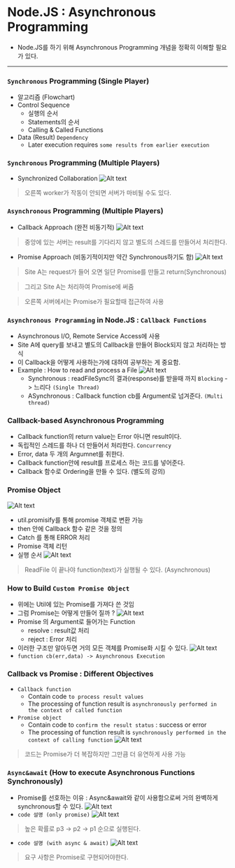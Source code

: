 # Node.JS : Asynchronous Programming

- Node.JS를 하기 위해 Asynchronous Programming 개념을 정확히 이해할 필요가 있다.

---
### `Synchronous` Programming (Single Player)
- 알고리즘 (Flowchart)
- Control Sequence
    - 실행의 순서
    - Statements의 순서
    - Calling & Called Functions
- Data (Result) `Dependency`
    - Later execution requires `some results from earlier execution`

### `Synchronous` Programming (Multiple Players)
- Synchronized Collaboration
![Alt text](<Screenshot 2023-10-12 at 12.58.15 PM.png>)

> 오른쪽 worker가 작동이 안되면 서버가 마비될 수도 있다.

### `Asynchronous` Programming (Multiple Players)
- Callback Approach (완전 비동기적)
![Alt text](<Screenshot 2023-10-12 at 1.02.59 PM.png>)
> 중앙에 있는 서버는 result를 기다리지 않고 별도의 스레드를 만들어서 처리한다. 

- Promise Approach (비동기적이지만 약간 Synchronous하기도 함)
![Alt text](<Screenshot 2023-10-12 at 1.06.30 PM.png>)

> Site A는 request가 들어 오면 일단 Promise를 만들고 return(Synchronous)

> 그리고 Site A는 처리하여 Promise에 써줌

> 오른쪽 서버에서는 Promise가 필요할때 접근하여 사용

### `Asynchronous Programming` in Node.JS : `Callback Functions`
- Asynchronous I/O, Remote Service Access에 사용
- Site A에 query를 보내고 별도의 Callback을 만들어 Block되지 않고 처리하는 방식
- 이 Callback을 어떻게 사용하는가에 대하여 공부하는 게 중요함.
- Example : How to read and process a File
![Alt text](<Screenshot 2023-10-12 at 1.14.03 PM.png>)
    - Synchronous : readFileSync의 결과(response)를 받을때 까지 `Blocking` -> 느리다 `(Single Thread)`
    - ASynchronous : Callback function cb를 Argument로 넘겨준다. `(Multi thread)`

### Callback-based Asynchronous Programming
- Callback function의 return value는 Error 아니면 result이다.
- 독립적인 스레드를 하나 더 만들어서 처리한다. `Concurrency`
- Error, data 두 개의 Argumnet를 취한다. 
- Callback function안에 result를 프로세스 하는 코드를 넣어준다. 
- Callback 함수로 Ordering을 만들 수 있다. (별도의 강의)

### Promise Object
![Alt text](<Screenshot 2023-10-12 at 5.29.57 PM.png>)
- util.promisify를 통해 promise 객체로 변환 가능
- then 안에 Callback 함수 같은 것을 정의 
- Catch 를 통해 ERROR 처리
- Promise 객체 리턴 
- 실행 순서
![Alt text](<Screenshot 2023-10-12 at 5.29.46 PM.png>)
> ReadFile 이 끝나야 function(text)가 실행될 수 있다. (Asynchronous)

### How to Build `Custom Promise Object`
- 위에는 Util에 있는 Promise를 가져다 쓴 것임
- 그럼 Promise는 어떻게 만들어 질까 ?
![Alt text](<Screenshot 2023-10-12 at 5.32.31 PM.png>)
- Promise 의 Argument로 들어가는 Function
    - resolve : result값 처리
    - reject : Error 처리
- 이러한 구조만 알아두면 거의 모든 객체를 Promise화 시킬 수 있다.
![Alt text](<Screenshot 2023-10-12 at 5.36.44 PM.png>)
- `function cb(err,data) -> Asynchronous Execution`

### Callback vs Promise : Different Objectives
- `Callback function`
    - Contain code `to process result values`
    - The processing of function result is `asynchronously performed in the context of called function`
- `Promise object`
    - Contain code to `confirm the result status` : success or error
    - The processing of function result is `synchronously performed in the context of calling function`
![Alt text](<Screenshot 2023-10-12 at 5.46.40 PM.png>)
> 코드는 Promise가 더 복잡하지만 그만큼 더 유연하게 사용 가능

### `Async&await` (How to execute Asynchronous Functions Synchronously)
- Promise를 선호하는 이유 : Async&await와 같이 사용함으로써 거의 완벽하게 synchronous할 수 있다. 
![Alt text](<Screenshot 2023-10-12 at 5.52.45 PM.png>)
- `code 설명 (only promise)`
![Alt text](<Screenshot 2023-10-12 at 5.54.14 PM.png>)
> 높은 확률로 p3 -> p2 -> p1 순으로 실행된다.
 - `code 설명 (with async & await)`
 ![Alt text](<Screenshot 2023-10-12 at 5.58.52 PM.png>)
 > 요구 사항은 Promise로 구현되어야한다.
